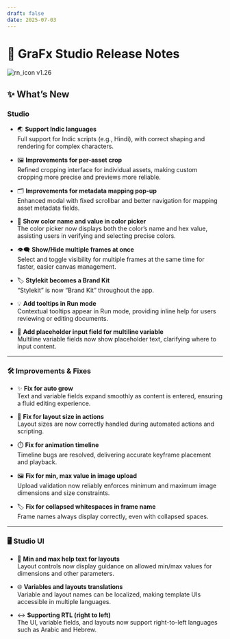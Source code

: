 ```yaml
---
draft: false
date: 2025-07-03
---
```


# 🎉 GraFx Studio Release Notes

![rn_icon](/assets/icon-GraFx-Studio.svg) <span class="version-label">v1.26</span>

## ✨ What’s New

### Studio

- 🌏 **Support Indic languages**  
  Full support for Indic scripts (e.g., Hindi), with correct shaping and rendering for complex characters. 

- 🖼️ **Improvements for per-asset crop**  
  Refined cropping interface for individual assets, making custom cropping more precise and previews more reliable.

- 🗂️ **Improvements for metadata mapping pop-up**  
  Enhanced modal with fixed scrollbar and better navigation for mapping asset metadata fields.  

- 🎨 **Show color name and value in color picker**  
  The color picker now displays both the color’s name and hex value, assisting users in verifying and selecting precise colors.

- 👁️‍🗨️ **Show/Hide multiple frames at once**  
  Select and toggle visibility for multiple frames at the same time for faster, easier canvas management.

- 🏷️ **Stylekit becomes a Brand Kit**  
  “Stylekit” is now “Brand Kit” throughout the app. 

- 💡 **Add tooltips in Run mode**  
  Contextual tooltips appear in Run mode, providing inline help for users reviewing or editing documents.

- 📝 **Add placeholder input field for multiline variable**  
  Multiline variable fields now show placeholder text, clarifying where to input content. 

---

### 🛠️ Improvements & Fixes

- ✨ **Fix for auto grow**  
  Text and variable fields expand smoothly as content is entered, ensuring a fluid editing experience.

- 📐 **Fix for layout size in actions**  
  Layout sizes are now correctly handled during automated actions and scripting.

- ⏱️ **Fix for animation timeline**  
  Timeline bugs are resolved, delivering accurate keyframe placement and playback.  

- 🖼️ **Fix for min, max value in image upload**  
  Upload validation now reliably enforces minimum and maximum image dimensions and size constraints.

- 🏷️ **Fix for collapsed whitespaces in frame name**  
  Frame names always display correctly, even with collapsed spaces.  

---

### 🖥️ Studio UI

- 🔢 **Min and max help text for layouts**  
  Layout controls now display guidance on allowed min/max values for dimensions and other parameters.

- 🌐 **Variables and layouts translations**  
  Variable and layout names can be localized, making template UIs accessible in multiple languages.

- ↔️ **Supporting RTL (right to left)**  
  The UI, variable fields, and layouts now support right-to-left languages such as Arabic and Hebrew.


